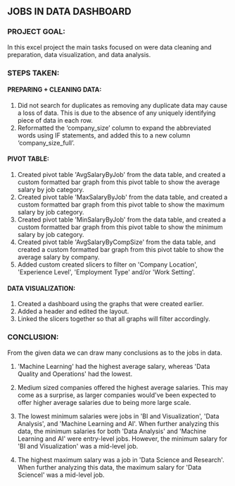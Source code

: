 ## JOBS IN DATA DASHBOARD

### PROJECT GOAL:
In this excel project the main tasks focused on were data cleaning and preparation, data visualization, and data analysis.

### STEPS TAKEN:

#### PREPARING + CLEANING DATA:
1. Did not search for duplicates as removing any duplicate data may cause a loss of data. This is due to the absence of any uniquely identifying piece of data in each row.
2. Reformatted the ‘company_size’ column to expand the abbreviated words using IF statements, and added this to a new column ‘company_size_full’.

#### PIVOT TABLE:
1. Created pivot table 'AvgSalaryByJob' from the data table, and created a custom formatted bar graph from this pivot table to show the average salary by job category.
2. Created pivot table 'MaxSalaryByJob' from the data table, and created a custom formatted bar graph from this pivot table to show the maximum salary by job category.
3. Created pivot table 'MinSalaryByJob' from the data table, and created a custom formatted bar graph from this pivot table to show the minimum salary by job category.
4. Created pivot table 'AvgSalaryByCompSize' from the data table, and created a custom formatted bar graph from this pivot table to show the average salary by company.
5. Added custom created slicers to filter on 'Company Location', 'Experience Level', 'Employment Type' and/or 'Work Setting'.

#### DATA VISUALIZATION:
1.	Created a dashboard using the graphs that were created earlier.
2.	Added a header and edited the layout.
3.	Linked the slicers together so that all graphs will filter accordingly.

### CONCLUSION:
From the given data we can draw many conclusions as to the jobs in data.

1. 'Machine Learning' had the highest average salary, whereas 'Data Quality and Operations' had the lowest.

2. Medium sized companies offered the highest average salaries. This may come as a surprise, as larger companies would've been expected to offer higher average salaries due to being more large scale.

3. The lowest minimum salaries were jobs in 'BI and Visualization', 'Data Analysis', and 'Machine Learning and AI'. When further analyzing this data, the minimum salaries for both 'Data Analysis' and 'Machine Learning and AI' were entry-level jobs. However, the minimum salary for 'BI and Visualization' was a mid-level job.

4. The highest maximum salary was a job in 'Data Science and Research'. When further analyzing this data, the maximum salary for 'Data ScienceI' was a mid-level job.
